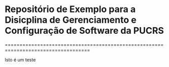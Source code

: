 # Repositório de Exemplo para a Disicplina de Gerenciamento e Configuração de Software da PUCRS
===================================================================================

Isto é um teste
